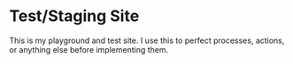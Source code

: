 # Test/Staging Site

This is my playground and test site. I use this to perfect processes, actions, or anything else before implementing them.
